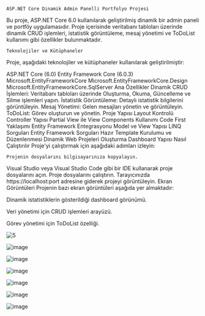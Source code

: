 	ASP.NET Core Dinamik Admin Panelli Portfolyo Projesi
Bu proje, ASP.NET Core 6.0 kullanılarak geliştirilmiş dinamik bir admin paneli ve portföy uygulamasıdır. 
Proje içerisinde veritabanı tabloları üzerinde dinamik CRUD işlemleri, istatistik görüntüleme, mesaj yönetimi ve ToDoList kullanımı gibi özellikler bulunmaktadır.



	Teknolojiler ve Kütüphaneler
Proje, aşağıdaki teknolojiler ve kütüphaneler kullanılarak geliştirilmiştir:





ASP.NET Core (6.0)
Entity Framework Core (6.0.3)
Microsoft.EntityFrameworkCore
Microsoft.EntityFrameworkCore.Design
Microsoft.EntityFrameworkCore.SqlServer
Ana Özellikler
Dinamik CRUD İşlemleri: Veritabanı tabloları üzerinde Oluşturma, Okuma, Güncelleme ve Silme işlemleri yapın.
İstatistik Görüntüleme: Detaylı istatistik bilgilerini görüntüleyin.
Mesaj Yönetimi: Gelen mesajları yönetin ve görüntüleyin.
ToDoList: Görev oluşturun ve yönetin.
Proje Yapısı
Layout Kontrolü
Controller Yapısı
Partial View ile View Components Kullanımı
Code First Yaklaşımı
Entity Framework Entegrasyonu
Model ve View Yapısı
LINQ Sorguları
Entity Framework Sorguları
Hazır Template Kurulumu ve Düzenlenmesi
Dinamik Web Projeleri Oluşturma
Dashboard Yapısı
Nasıl Çalıştırılır
Proje'yi çalıştırmak için aşağıdaki adımları izleyin:

	Projenin dosyalarını bilgisayarınıza kopyalayın.
Visual Studio veya Visual Studio Code gibi bir IDE kullanarak proje dosyalarını açın.
Proje dosyalarını çalıştırın.
Tarayıcınızda https://localhost:port adresine giderek projeyi görüntüleyin.
Ekran Görüntüleri
Projenin bazı ekran görüntüleri aşağıda yer almaktadır:


Dinamik istatistiklerin gösterildiği dashboard görünümü.


Veri yönetimi için CRUD işlemleri arayüzü.


Görev yönetimi için ToDoList özelliği.




![5](https://github.com/user-attachments/assets/c0907842-87d2-4a03-8689-803d2b461a20)

![image](https://github.com/user-attachments/assets/e44d8978-b60b-43a7-a484-93d004fad99b)

![image](https://github.com/user-attachments/assets/6b9d270e-59af-4e6b-95ff-b4277d4df78c)

![image](https://github.com/user-attachments/assets/7d61adb3-d068-4cd7-98d8-5c5f23514cbf)

![image](https://github.com/user-attachments/assets/9a898c9d-6912-4a52-995f-60991bd8d51a)

![image](https://github.com/user-attachments/assets/37dd5636-9f97-4799-b57f-bdba8e420de7)

![image](https://github.com/user-attachments/assets/216cbb5b-9639-4a45-a9c3-61d84d3c4ace)


